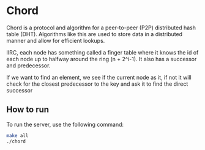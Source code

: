 # Chord

Chord is a protocol and algorithm for a peer-to-peer (P2P) distributed hash table (DHT). Algorithms like this are used to store data in a distributed manner and allow for efficient lookups. 

IIRC, each node has something called a finger table where it knows the id of each node up to halfway around the ring (n + 2^i-1). It also has a successor and predecessor. 

If we want to find an element, we see if the current node as it, if not it will check for the closest predecessor to the key and ask it to find the direct successor

## How to run

To run the server, use the following command:

```bash
make all
./chord
```